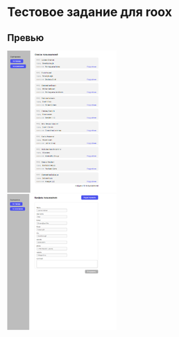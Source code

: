 # Тестовое задание для roox

## Превью

<img src="./images/userlist.png" alt="drawing" width="50%"/>
<img src="./images/userprofile.png" alt="drawing" width="50%"/>

